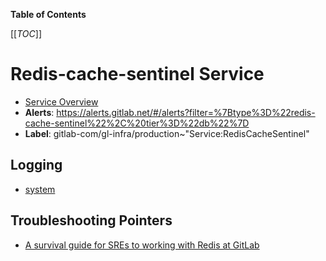 <!-- MARKER: do not edit this section directly. Edit services/service-catalog.yml then run scripts/generate-docs -->

**Table of Contents**

[[_TOC_]]

# Redis-cache-sentinel Service

* [Service Overview](https://dashboards.gitlab.net/d/wccEP9Imk/redis)
* **Alerts**: <https://alerts.gitlab.net/#/alerts?filter=%7Btype%3D%22redis-cache-sentinel%22%2C%20tier%3D%22db%22%7D>
* **Label**: gitlab-com/gl-infra/production~"Service:RedisCacheSentinel"

## Logging

* [system](https://log.gprd.gitlab.net/goto/0b28cb1d20663b4359f8bc05995a22ad)

## Troubleshooting Pointers

* [A survival guide for SREs to working with Redis at GitLab](../redis/redis-survival-guide-for-sres.md)
<!-- END_MARKER -->

<!-- ## Summary -->

<!-- ## Architecture -->

<!-- ## Performance -->

<!-- ## Scalability -->

<!-- ## Availability -->

<!-- ## Durability -->

<!-- ## Security/Compliance -->

<!-- ## Monitoring/Alerting -->

<!-- ## Links to further Documentation -->
